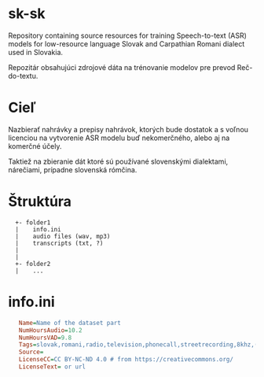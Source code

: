 # sk-sk

Repository containing source resources for training Speech-to-text (ASR) models for low-resource language Slovak and Carpathian Romani dialect used in Slovakia.

Repozitár obsahujúci zdrojové dáta na trénovanie modelov pre prevod Reč-do-textu.

# Cieľ

Nazbierať nahrávky a prepisy nahrávok, ktorých bude dostatok a s voľnou licenciou na vytvorenie ASR modelu buď nekomerčného, alebo aj na komerčné účely.

Taktiež na zbieranie dát ktoré sú používané slovenskými dialektami, nárečiami, prípadne slovenská rómčina.

# Štruktúra

~~~
  +- folder1
  |    info.ini
  |    audio files (wav, mp3)
  |    transcripts (txt, ?)
  |
  |
  +- folder2
  |    ...
~~~

# info.ini

~~~ini
   Name=Name of the dataset part
   NumHoursAudio=10.2
   NumHoursVAD=9.8
   Tags=slovak,romani,radio,television,phonecall,streetrecording,8khz,(dialects...)
   Source=
   LicenseCC=CC BY-NC-ND 4.0 # from https://creativecommons.org/
   LicenseText= or url
~~~
